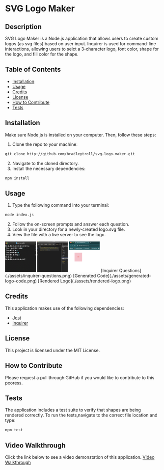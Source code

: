 # SVG Logo Maker

## Description

SVG Logo Maker is a Node.js application that allows users to create custom logos (as svg files) based on user input. Inquirer is used for command-line interactions, allowing users to selct a 3-character logo, font color, shape for the logo, and fill color for the shape. 

## Table of Contents

- [Installation](#installation)
- [Usage](#usage)
- [Credits](#credits)
- [License](#license)
- [How to Contribute](#how-to-contribute)
- [Tests](#tests)

## Installation

Make sure Node.js is installed on your computer. Then, follow these steps:
1. Clone the repo to your machine: 
```md
git clone http://github.com/bradleytroll/svg-logo-maker.git
```
2. Navigate to the cloned directory.
3. Install the necessary dependencies:
```md
npm install
```

## Usage

1. Type the following command into your terminal:
```md
node index.js
```
2. Follow the on-screen prompts and answer each question. 
3. Look in your directory for a newly-created logo.svg file. 
4. View the file with a live server to see the logo.


<img src="./assets/inquirer-questions.png" alt="Inquirer Questions" width="100" height="100">
<img src="./assets/generated-logo-code.png" alt="Generated Code" width="100" height="100">
<img src="./assets/rendered-logo.png" alt="Rendered Logo" width="100" height="100">
[Inquirer Questions](./assets/inquirer-questions.png)
[Generated Code](./assets/generated-logo-code.png)
[Rendered Logo](./assets/rendered-logo.png)



## Credits

This application makes use of the following dependencies:
- [Jest](https://jestjs.io/)
- [Inquirer](https://www.npmjs.com/package/inquirer)

## License 

This project is licensed under the MIT License. 

## How to Contribute

Please request a pull through GitHub if you would like to contribute to this pcoress. 

## Tests

The application includes a test suite to verify that shapes are being rendered correctly. To run the tests,navigate to the correct file location and type:
```md
npm test
```

## Video Walkthrough

Click the link below to see a video demonstation of this application.
[Video Walkthrough](https://...)